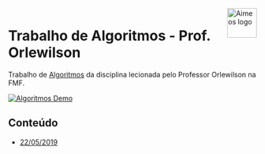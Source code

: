 <a href="https://github.com/lintonjr/algoritmos_orlewilson">
    <img src="https://d3pwz8qrais8b7.cloudfront.net/portal-wyden/public/custom-uploads/wyden-footer.png" alt="Aimeos logo" title="Trabalho de Algoritmos" align="right" height="60" />
</a>

# Trabalho de Algoritmos - Prof. Orlewilson

Trabalho de [Algoritmos](https://github.com/lintonjr/algoritmos_orlewilson) da disciplina lecionada pelo Professor Orlewilson na FMF.

[![Algoritmos Demo](http://oi66.tinypic.com/10da1lg.jpg)](http://oi66.tinypic.com/10da1lg.jpg)

## Conteúdo

- [22/05/2019](#Parte1)
  <!-- - [TYPO3 setup](#typo3-setup)
    - [Extension](#extension)
    - [Database](#database)
- [Page setup](#page-setup)
  - [Upload the page tree file](#upload-the-page-tree-file)
  - [Go to the import view](#go-to-the-import-view)
  - [Import the uploaded page tree file](#import-the-uploaded-page-tree-file)
- [License](#license)
- [Links](#links) -->

## Parte1

Questões a serem entregues e defendidas **Data: 22/05/2019 - Adiada**.

- Elabore um fluxograma e desenvolva em linguagem C ou Python em cada item a seguir: (Questões de A à L)
- Sabendo que A=5, B=4 e C=3 e D=6, informe se as expressões abaixo são verdadeiras ou
  falsas.
  I. (A > C) e (C <= D).

  II. (A+B) > 10 ou (A+B) = (C+D).

  III. (A>=C) e (D >= C).

  (A) F, F e F.

  (B) V, F e V.

  (C) V, V e V.

  (D) F, F e V.

  (E) V, V e F.

* Considere as seguintes atribuições: R = 2, S = 5, T = -1, X = 3, Y = 1 e Z = 0. Resolva as
  expressões abaixo:
  • A <- (Z >= 5) or (T > Z) and (X – Y + R > 3 _ Z)
  • B <- (T + 3 >= 4) and not (3 _ R/2 < S _ 3)
  • C <- (X == 2) or (Y == 1) AND ((Z == 0) OR (R > 3)) AND (S < 10)
  • D <- (R <> S) OR NOT (R < X) AND (4327 _ X _ S _ Z == 0)

<!-- ### TYPO3 extension repository

If you want to install Aimeos into your existing TYPO3 installation, the [Aimeos extension from the TER](https://typo3.org/extensions/repository/view/aimeos) is recommended. You can download and install it directly from the Extension Manager of your TYPO3 instance.

For new TYPO3 installations, there's a 1-click [Aimeos distribution](https://typo3.org/extensions/repository/view/aimeos_dist) available too. Choose the Aimeos distribution from the list of available distributions in the Extension Manager and you will get a completely set up shop system including demo data for a quick start.

### Composer

The latest version can be installed via composer too. This is especially useful if you want to create new TYPO3 installations automatically or play with the latest code. You need to install the [composer](https://getcomposer.org/) package first if it isn't already available:

```
php -r "readfile('https://getcomposer.org/installer');" | php -- --filename=composer
```

In order to tell composer what it should install, you have to create a basic `composer.json` file in the directory of you VHost. It should look similar to this one:

```json
{
  "name": "vendor/mysite",
  "description": "My new TYPO3 web site",
  "require": {
    "typo3/cms": "~8.7",
    "aimeos/aimeos-typo3": "~19.4"
  },
  "extra": {
    "typo3/cms": {
      "cms-package-dir": "{$vendor-dir}/typo3/cms",
      "web-dir": "public"
    }
  },
  "scripts": {
    "post-install-cmd": ["Aimeos\\Aimeos\\Custom\\Composer::install"],
    "post-update-cmd": ["Aimeos\\Aimeos\\Custom\\Composer::install"]
  }
}
```

It will install TYPO3 and the latest Aimeos TYPO3 extension in the `./public/` directory. Afterwards, the Aimeos composer script will be executed which copies some required files and adds a link to the Aimeos extensions placed in the `./ext/` directory. To start installation, execute composer on the command line in the directory where your `composer.json` is stored:

```
composer update
```

## TYPO3 setup

### Database setup

Starting with Aimeos 18.10 and TYPO3 9.5, it's possible to define the charset and collation for newly created MySQL tables. In case you want to use a NoSQL data store like ElasticSearch for Aimeos products, you need to use a binary collation `utf8mb4_bin` in your `typo3conf/LocalConfiguration.php` file **before** the tables are created:

```
'DB' => [
    'Connections' => [
        'Default' => [
            'tableoptions' => [
                'charset' => 'utf8mb4',
                'collate' => 'utf8mb4_bin',
            ],
            // ...
        ],
    ],
],
```

**Caution:** If you use MySQL < 5.7, you have to use `utf8` and `utf8_bin` instead because those MySQL versions can't handle the long indexes created by `utf8mb4` (up to four bytes per character) and you will get errors like `1071 Specified key was too long; max key length is 767 bytes`:

```
'DB' => [
    'Connections' => [
        'Default' => [
            'tableoptions' => [
                'charset' => 'utf8',
                'collate' => 'utf8_bin',
            ],
            // ...
        ],
    ],
],
```

### Extension

- Log into the TYPO3 back end
- Click on ''Admin Tools::Extension Manager'' in the left navigation
- Click the icon with the little plus sign left from the Aimeos list entry (looks like a lego brick)

**Caution:** Install the **RealURL extension before the Aimeos extension** to get nice looking URLs. Otherwise, RealURL doesn't rewrite the parameters even if you install RealURL afterwards!

![Install Aimeos TYPO3 extension](https://aimeos.org/docs/images/Aimeos-typo3-extmngr-install.png)

### Database

Afterwards, you have to execute the update script of the extension to create the required database structure:

![Execute update script](https://aimeos.org/docs/images/Aimeos-typo3-extmngr-update-7.x.png)

## Page setup

The page setup for an Aimeos web shop is easy if you import the [standard page tree for TYPO3 8.7/9.5](https://aimeos.org/docs/TYPO3/Install_Aimeos/Setup_pages#Download) into your TYPO3 installation.

### Go to the import view

- In Web::Page, root page (the one with the globe)
- Right click on the globe
- Move the cursor to "Branch actions"
- In the sub-menu, click on "Import from .t3d"

![Go to the import view](https://aimeos.org/docs/images/Aimeos-typo3-pages-menu.png)

### Upload the page tree file

- In the page import dialog
- Select the "Upload" tab (2nd one)
- Click on the "Select" dialog
- Choose the file you've downloaded
- Press the "Upload files" button

![Upload the page tree file](https://aimeos.org/docs/images/Aimeos-typo3-pages-upload.png)

### Import the uploaded page tree file

- In Import / Export view
- Select the uploaded file from the drop-down menu
- Click on the "Preview" button
- The pages that will be imported are shown below
- Click on the "Import" button that has appeared
- Confirm to import the pages

![Import the uploaded page tree file](https://aimeos.org/docs/images/Aimeos-typo3-pages-import.png)

Now you have a new page "Shop" in your page tree including all required sub-pages.

## License

The Aimeos TYPO3 extension is licensed under the terms of the GPL Open Source
license and is available for free.

## Links

- [Web site](https://aimeos.org/integrations/typo3-shop-extension/)
- [Documentation](https://aimeos.org/docs/TYPO3)
- [Forum](https://aimeos.org/help/typo3-extension-f16/)
- [Issue tracker](https://github.com/aimeos/aimeos-typo3/issues)
- [Source code](https://github.com/aimeos/aimeos-typo3) -->
